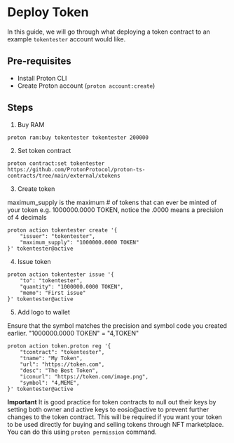 # Deploy Token

In this guide, we will go through what deploying a token contract to an example `tokentester` account would like.

## Pre-requisites
- Install Proton CLI
- Create Proton account (`proton account:create`)

## Steps

1. Buy RAM

```
proton ram:buy tokentester tokentester 200000
```

2. Set token contract

```
proton contract:set tokentester https://github.com/ProtonProtocol/proton-ts-contracts/tree/main/external/xtokens
```

3. Create token

maximum_supply is the maximum # of tokens that can ever be minted of your token e.g. 1000000.0000 TOKEN, notice the .0000 means a precision of 4 decimals

```
proton action tokentester create '{
    "issuer": "tokentester",
    "maximum_supply": "1000000.0000 TOKEN"
}' tokentester@active
```

4. Issue token

```
proton action tokentester issue '{
    "to": "tokentester",
    "quantity": "1000000.0000 TOKEN",
    "memo": "First issue"
}' tokentester@active
```


5. Add logo to wallet

Ensure that the symbol matches the precision and symbol code you created earlier. "1000000.0000 TOKEN" = "4,TOKEN"

```
proton action token.proton reg '{
    "tcontract": "tokentester",
    "tname": "My Token",
    "url": "https://token.com",
    "desc": "The Best Token",
    "iconurl": "https://token.com/image.png",
    "symbol": "4,MEME",
}' tokentester@active
```

**Important** It is good practice for token contracts to null out their keys by setting both owner and active keys to eosio@active to prevent further changes to the token contract. This will be required if you want your token to be used directly for buying and selling tokens through NFT marketplace. You can do this using `proton permission` command.